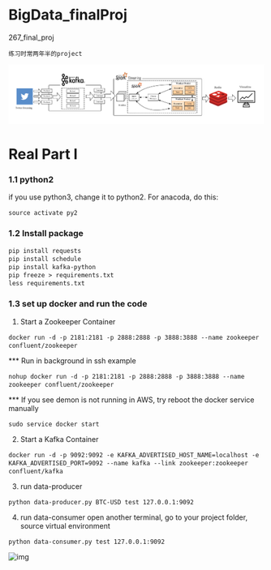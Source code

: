 # BigData_finalProj
267_final_proj

```
练习时常两年半的project
```
![img](https://github.com/PeterPei233/BigData_finalProj/blob/master/cs267_proj.png)

# Real Part I

### 1.1 python2
if you use python3, change it to python2. For anacoda, do this:
```
source activate py2
```

### 1.2 Install package

```
pip install requests
pip install schedule
pip install kafka-python
pip freeze > requirements.txt
less requirements.txt
```

### 1.3 set up docker and run the code

1. Start a Zookeeper Container
```
docker run -d -p 2181:2181 -p 2888:2888 -p 3888:3888 --name zookeeper confluent/zookeeper
```
*** Run in background in ssh example
```
nohup docker run -d -p 2181:2181 -p 2888:2888 -p 3888:3888 --name zookeeper confluent/zookeeper
```
*** If you see demon is not running in AWS, try reboot the docker service manually
```
sudo service docker start
```
2. Start a Kafka Container
```
docker run -d -p 9092:9092 -e KAFKA_ADVERTISED_HOST_NAME=localhost -e KAFKA_ADVERTISED_PORT=9092 --name kafka --link zookeeper:zookeeper confluent/kafka
```
3. run data-producer
```
python data-producer.py BTC-USD test 127.0.0.1:9092
```
4. run data-consumer 
open another terminal, go to your project folder, source virtual environment
```
python data-consumer.py test 127.0.0.1:9092
```

![img](https://github.com/PeterPei233/BigData_finalProj/blob/master/poster.png)


